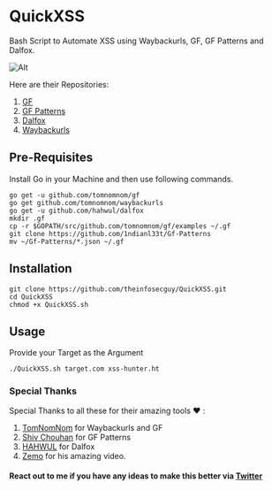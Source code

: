 # QuickXSS


Bash Script to Automate XSS using Waybackurls, GF, GF Patterns and Dalfox. 

![Alt](https://user-images.githubusercontent.com/33570148/102126099-a75bc280-3e70-11eb-9acd-b6737d5e886f.png)

Here are their Repositories:

1. [GF](https://github.com/tomnomnom/gf)
2. [GF Patterns](https://github.com/1ndianl33t/Gf-Patterns)
3. [Dalfox](https://github.com/hahwul/dalfox)
4. [Waybackurls](https://github.com/tomnomnom/waybackurls)


## Pre-Requisites

 Install Go in your Machine and then use following commands.

```
go get -u github.com/tomnomnom/gf
go get github.com/tomnomnom/waybackurls
go get -u github.com/hahwul/dalfox
mkdir .gf
cp -r $GOPATH/src/github.com/tomnomnom/gf/examples ~/.gf
git clone https://github.com/1ndianl33t/Gf-Patterns
mv ~/Gf-Patterns/*.json ~/.gf
```

## Installation

```
git clone https://github.com/theinfosecguy/QuickXSS.git
cd QuickXSS
chmod +x QuickXSS.sh
```

## Usage 

Provide your Target as the Argument

```
./QuickXSS.sh target.com xss-hunter.ht
```

### Special Thanks

Special Thanks to all these for their amazing tools ❤ : 
1. [TomNomNom](https://twitter.com/tomnomnom/) for Waybackurls and GF
2. [Shiv Chouhan](https://twitter.com/1ndianl33t) for GF Patterns
3. [HAHWUL](https://twitter.com/hahwul) for Dalfox
4. [Zemo](https://www.youtube.com/watch?v=fVBvqy-7Ug0) for his amazing video.

#### React out to me if you have any ideas to make this better via [Twitter](https://twitter.com/g0t_rOoT_)
